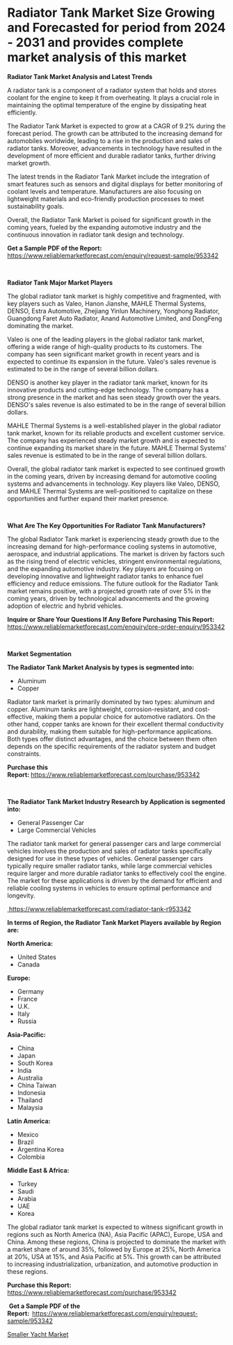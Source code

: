 <p><h1>Radiator Tank Market Size Growing and Forecasted for period from 2024 - 2031 and provides complete market analysis of this market</h1></p><p><strong>Radiator Tank Market Analysis and Latest Trends</strong></p>
<p><p>A radiator tank is a component of a radiator system that holds and stores coolant for the engine to keep it from overheating. It plays a crucial role in maintaining the optimal temperature of the engine by dissipating heat efficiently.</p><p>The Radiator Tank Market is expected to grow at a CAGR of 9.2% during the forecast period. The growth can be attributed to the increasing demand for automobiles worldwide, leading to a rise in the production and sales of radiator tanks. Moreover, advancements in technology have resulted in the development of more efficient and durable radiator tanks, further driving market growth.</p><p>The latest trends in the Radiator Tank Market include the integration of smart features such as sensors and digital displays for better monitoring of coolant levels and temperature. Manufacturers are also focusing on lightweight materials and eco-friendly production processes to meet sustainability goals.</p><p>Overall, the Radiator Tank Market is poised for significant growth in the coming years, fueled by the expanding automotive industry and the continuous innovation in radiator tank design and technology.</p></p>
<p><strong>Get a Sample PDF of the Report:&nbsp;</strong> <a href="https://www.reliablemarketforecast.com/enquiry/request-sample/953342">https://www.reliablemarketforecast.com/enquiry/request-sample/953342</a></p>
<p>&nbsp;</p>
<p><strong>Radiator Tank Major Market Players</strong></p>
<p><p>The global radiator tank market is highly competitive and fragmented, with key players such as Valeo, Hanon Jianshe, MAHLE Thermal Systems, DENSO, Estra Automotive, Zhejiang Yinlun Machinery, Yonghong Radiator, Guangdong Faret Auto Radiator, Anand Automotive Limited, and DongFeng dominating the market.</p><p>Valeo is one of the leading players in the global radiator tank market, offering a wide range of high-quality products to its customers. The company has seen significant market growth in recent years and is expected to continue its expansion in the future. Valeo's sales revenue is estimated to be in the range of several billion dollars.</p><p>DENSO is another key player in the radiator tank market, known for its innovative products and cutting-edge technology. The company has a strong presence in the market and has seen steady growth over the years. DENSO's sales revenue is also estimated to be in the range of several billion dollars.</p><p>MAHLE Thermal Systems is a well-established player in the global radiator tank market, known for its reliable products and excellent customer service. The company has experienced steady market growth and is expected to continue expanding its market share in the future. MAHLE Thermal Systems' sales revenue is estimated to be in the range of several billion dollars.</p><p>Overall, the global radiator tank market is expected to see continued growth in the coming years, driven by increasing demand for automotive cooling systems and advancements in technology. Key players like Valeo, DENSO, and MAHLE Thermal Systems are well-positioned to capitalize on these opportunities and further expand their market presence.</p></p>
<p>&nbsp;</p>
<p><strong>What Are The Key Opportunities For Radiator Tank Manufacturers?</strong></p>
<p><p>The global Radiator Tank market is experiencing steady growth due to the increasing demand for high-performance cooling systems in automotive, aerospace, and industrial applications. The market is driven by factors such as the rising trend of electric vehicles, stringent environmental regulations, and the expanding automotive industry. Key players are focusing on developing innovative and lightweight radiator tanks to enhance fuel efficiency and reduce emissions. The future outlook for the Radiator Tank market remains positive, with a projected growth rate of over 5% in the coming years, driven by technological advancements and the growing adoption of electric and hybrid vehicles.</p></p>
<p><strong>Inquire or Share Your Questions If Any Before Purchasing This Report:</strong> <a href="https://www.reliablemarketforecast.com/enquiry/pre-order-enquiry/953342">https://www.reliablemarketforecast.com/enquiry/pre-order-enquiry/953342</a></p>
<p>&nbsp;</p>
<p><strong>Market Segmentation</strong></p>
<p><strong>The Radiator Tank Market Analysis by types is segmented into:</strong></p>
<p><ul><li>Aluminum</li><li>Copper</li></ul></p>
<p><p>Radiator tank market is primarily dominated by two types: aluminum and copper. Aluminum tanks are lightweight, corrosion-resistant, and cost-effective, making them a popular choice for automotive radiators. On the other hand, copper tanks are known for their excellent thermal conductivity and durability, making them suitable for high-performance applications. Both types offer distinct advantages, and the choice between them often depends on the specific requirements of the radiator system and budget constraints.</p></p>
<p><strong>Purchase this Report:&nbsp;</strong><a href="https://www.reliablemarketforecast.com/purchase/953342">https://www.reliablemarketforecast.com/purchase/953342</a></p>
<p>&nbsp;</p>
<p><strong>The Radiator Tank Market Industry Research by Application is segmented into:</strong></p>
<p><ul><li>General Passenger Car</li><li>Large Commercial Vehicles</li></ul></p>
<p><p>The radiator tank market for general passenger cars and large commercial vehicles involves the production and sales of radiator tanks specifically designed for use in these types of vehicles. General passenger cars typically require smaller radiator tanks, while large commercial vehicles require larger and more durable radiator tanks to effectively cool the engine. The market for these applications is driven by the demand for efficient and reliable cooling systems in vehicles to ensure optimal performance and longevity.</p></p>
<p><a href="https://www.reliablemarketforecast.com/radiator-tank-r953342">&nbsp;https://www.reliablemarketforecast.com/radiator-tank-r953342</a></p>
<p><strong>In terms of Region, the Radiator Tank Market Players available by Region are:</strong></p>
<p>
    <p> <strong> North America: </strong>
        <ul>
            <li>United States</li>
            <li>Canada</li>
        </ul>
        </p> 
    <p> <strong> Europe: </strong>
        <ul>
            <li>Germany</li>
            <li>France</li>
            <li>U.K.</li>
            <li>Italy</li>
            <li>Russia</li>
        </ul>
        </p> 
    <p> <strong> Asia-Pacific: </strong>
        <ul>
            <li>China</li>
            <li>Japan</li>
            <li>South Korea</li>
            <li>India</li>
            <li>Australia</li>
            <li>China Taiwan</li>
            <li>Indonesia</li>
            <li>Thailand</li>
            <li>Malaysia</li>
        </ul>
        </p> 
    <p> <strong> Latin America: </strong>
        <ul>
            <li>Mexico</li>
            <li>Brazil</li>
            <li>Argentina Korea</li>
            <li>Colombia</li>
        </ul>
        </p> 
    <p> <strong> Middle East & Africa: </strong>
        <ul>
            <li>Turkey</li>
            <li>Saudi</li>
            <li>Arabia</li>
            <li>UAE</li>
            <li>Korea</li>
        </ul>
    </p>
    </p>
<p><p>The global radiator tank market is expected to witness significant growth in regions such as North America (NA), Asia Pacific (APAC), Europe, USA and China. Among these regions, China is projected to dominate the market with a market share of around 35%, followed by Europe at 25%, North America at 20%, USA at 15%, and Asia Pacific at 5%. This growth can be attributed to increasing industrialization, urbanization, and automotive production in these regions.</p></p>
<p><strong>Purchase this Report: </strong><a href="https://www.reliablemarketforecast.com/purchase/953342">https://www.reliablemarketforecast.com/purchase/953342</a></p>
<p>&nbsp;<strong>Get a Sample PDF of the Report:&nbsp;&nbsp;</strong><a href="https://www.reliablemarketforecast.com/enquiry/request-sample/953342">https://www.reliablemarketforecast.com/enquiry/request-sample/953342</a></p>
<p><strong></strong></p>
<p><p><a href="https://view.publitas.com/reportprime-1/smaller-yacht-market-outlook-complete-industry-analysis-2024-to-2031/">Smaller Yacht Market</a></p></p>